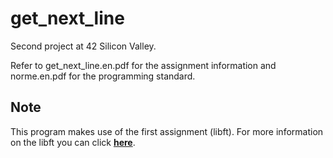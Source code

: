 # get_next_line
Second project at 42 Silicon Valley.

Refer to get_next_line.en.pdf for the assignment information and norme.en.pdf for the programming standard.

## Note
This program makes use of the first assignment (libft). For more information on the libft you can click [**here**](https://github.com/celoj/libft).
